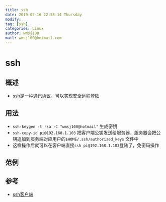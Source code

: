 ```yaml
---
title: ssh
date: 2019-05-16 22:58:14 Thursday
modify:
tag: [ssh]
categories: Linux
author: wmsj100
mail: wmsj100@hotmail.com
---
```


# ssh

## 概述
- ssh是一种通讯协议，可以实现安全远程登陆

## 用法
- `ssh-keygen -t rsa -C "wmsj100@hotmail"` 生成密钥
- `ssh-copy-id pi@192.168.1.103` 把客户端公钥发送给服务器，服务器会把公钥追加到服务端对应用户的`$HOME/.ssh/authorized_keys` 文件中
- 这样操作后就可以在客户端直接`ssh pi@192.168.1.103`登陆了，免密码操作

## 范例

## 参考
- [ssh客户端](https://blog.csdn.net/m0_37822234/article/details/82494556)

